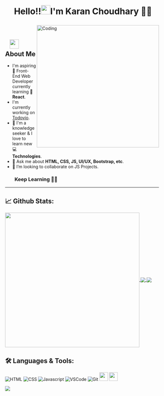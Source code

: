 # <p align="center">️ **Hello!!<img src="https://raw.githubusercontent.com/KarthikNayak024/KarthikNayak024/master/assets/wave.gif" alt="waving hand" width="30px">I'm Karan Choudhary** 🎯️🚀️</p>

<img align="right" alt="Coding" width="400" src="https://media.giphy.com/media/Y4ak9Ki2GZCbJxAnJD/giphy.gif">
</br>

## &nbsp; &nbsp;<img src="https://media.giphy.com/media/WUlplcMpOCEmTGBtBW/giphy.gif" width="30"> **About Me**

- I'm aspiring 🔭️ Front-End Web Developer currently learning 🌱 **React**.
- I'm currently working on [Todovio](https://forms.gle/JMw8iXh2UJ52Fm8aA).
- 🌱 I'm a knowledge seeker & I love to learn new 💻 **Technologies**.
- 💬 Ask me about **HTML, CSS, JS, UI/UX, Bootstrap, etc**.
- 👯 I’m looking to collaborate on JS Projects.


### &nbsp; &nbsp; &nbsp; &nbsp; **Keep Learning** 👨‍🎓️️

---

## 📈 **Github Stats:**

<a href="https://github.com/xKaran">
<img width="440" align="center" src="https://github-readme-stats.vercel.app/api?username=xKaran&show_icons=true&include_all_commits=true&theme=blue-green&count_private=true%22">
</a>
<a href="https://github.com/xKaran/github-readme-stats">
<img align="center" src="https://github-readme-stats.anuraghazra1.vercel.app/api/top-langs/?username=xKaran&layout=compact&theme=blue-green" />
</a>  
<a href="https://github.com/xKaran/">
<img align="center" src="http://activity-graph.herokuapp.com/graph?username=xKaran&theme=react-dark" />
</a>
</br>
<!-- ![GitHub Activity Graph](http://activity-graph.herokuapp.com/graph?username=xKaran&theme=react-dark)
 -->
<!--
<img src="https://github-profile-trophy.vercel.app/?username=xKaran&column=7&theme=gruvbox"/> -->

## 🛠️ **Languages & Tools:**

![HTML](https://img.shields.io/badge/html%20-%23E34F26.svg?&style=for-the-badge&logo=html5&logoColor=white)
![CSS](https://img.shields.io/badge/css%20-%231572B6.svg?&style=for-the-badge&logo=css3&logoColor=white)
![Javascript](https://img.shields.io/badge/-Javascript-ffb400?style=for-the-badge&logo=javascript&logoColor=ffff3f)
![VSCode](https://img.shields.io/badge/-vscode-007ACC?style=for-the-badge&logo=visual-studio-code)
![Git](https://img.shields.io/badge/git%20-%23F05032.svg?&style=for-the-badge&logo=git&logoColor=white)
<img src="https://camo.githubusercontent.com/ed93c2b000a76ceaad1503e7eb9356591b885227e82a36a005b9d3498b303ba5/68747470733a2f2f7777772e766563746f726c6f676f2e7a6f6e652f6c6f676f732f6669676d612f6669676d612d69636f6e2e737667" height="28">
<img src="https://camo.githubusercontent.com/dd4b2422ed3bfc9da88c43d18550375c66f9584327dff7ecc19315ce50b96f07/68747470733a2f2f7777772e766563746f726c6f676f2e7a6f6e652f6c6f676f732f66697265626173652f66697265626173652d69636f6e2e737667" height="28">

![](https://komarev.com/ghpvc/?username=xKarane&color=lightgray)

<!--
## 🌐 **Reach out to me:** ️
<img src="https://img.shields.io/badge/Gmail-karanchoudhary0826@gmail.com-informational?style=for-the-badge&labelColor=black&logoColor=d14836&logo=gmail&color=d14836"/> <img src="https://img.shields.io/badge/Github-xKaran-informational?style=for-the-badge&labelColor=black&logo=github&color=7d88e6"/>
-->
<!--
<h1>Hi! I Am Karan Choudhary</h1>
🔭 I’m currently working on my Portfolio.

🌱 I’m currently learning JavaScript.

👯 I’m looking to collaborate on Front-end Projects.

🤔 I’m looking for help with Backend.
💬 Ask me about HTML,CSS,UI/UX,Bootstrap,etc.

📫 How to reach me: [Email 📧](mailto:karanchoudhary0826@gmail.com) -->
<!--
Languages I Know
-HTML
-CSS
-JS
-->
